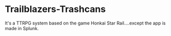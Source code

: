 # Trailblazers-Trashcans
It's a TTRPG system based on the game Honkai Star Rail....except the app is made in Splunk.
